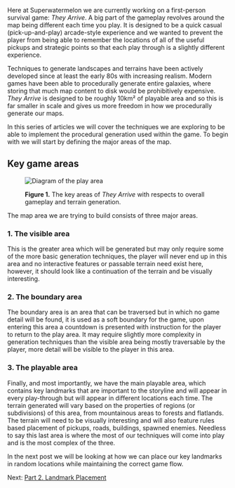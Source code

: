 Here at Superwatermelon we are currently working on a first-person survival game: _They Arrive_. A big
part of the gameplay revolves around the map being different each time you play. It is designed to be
a quick casual (pick-up-and-play) arcade-style experience and we wanted to prevent the player from being
able to remember the locations of all of the useful pickups and strategic points so that each play through
is a slightly different experience.

Techniques to generate landscapes and terrains have been actively developed since at least the early 80s
with increasing realism. Modern games have been able to procedurally generate entire galaxies,
where storing that much map content to disk would be prohibitively expensive. _They Arrive_ is designed to
be roughly 10km² of playable area and so this is far smaller in scale and gives us more freedom in
how we procedurally generate our maps.

In this series of articles we will cover the techniques we are exploring to be able to implement the
procedural generation used within the game. To begin with we will start by defining the major areas of the
map.

## Key game areas

<figure>
    <img alt="Diagram of the play area" src="/img/play-area.svg"/>
    <p>
        <strong>Figure 1.</strong> The key areas of <em>They Arrive</em> with respects to overall gameplay
        and terrain generation.
    </p>
</figure>

The map area we are trying to build consists of three major areas. 

### 1. The visible area

This is the greater area which will be generated but may only require some of the more basic generation
techniques, the player will never end up in this area and no interactive features or passable terrain
need exist here, however, it should look like a continuation of the terrain and be visually interesting.

### 2. The boundary area

The boundary area is an area that can be traversed but in which no game detail will be found, it is used
as a soft boundary for the game, upon entering this area a countdown is presented with instruction for the
player to return to the play area. It may require slightly more complexity in generation techniques than
the visible area being mostly traversable by the player, more detail will be visible to the player in this
area.

### 3. The playable area

Finally, and most importantly, we have the main playable area, which contains key landmarks that are
important to the storyline and will appear in every play-through but will appear in different locations
each time. The terrain generated will vary based on the properties of regions (or subdivisions) of this
area, from mountainous areas to forests and flatlands. The terrain will need to be visually interesting
and will also feature rules based placement of pickups, roads, buildings, spawned enemies. Needless to
say this last area is where the most of our techniques will come into play and is the most complex of
the three.

In the next post we will be looking at how we can place our key landmarks in random locations while
maintaining the correct game flow.

Next: [Part 2. Landmark Placement](/landmark-placement)